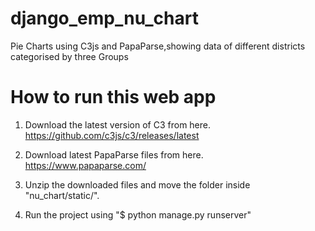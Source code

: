 # django_emp_nu_chart
Pie Charts using C3js and PapaParse,showing data of different districts categorised by three Groups

# How to run this web app

1. Download the latest version of C3 from here.
    https://github.com/c3js/c3/releases/latest 

3. Download latest PapaParse files from here.
    https://www.papaparse.com/ 
    
4. Unzip the downloaded files and move the folder inside "nu_chart/static/".

5. Run the project using  "$ python manage.py runserver"
